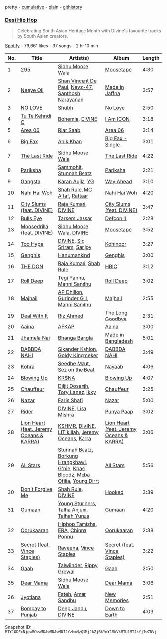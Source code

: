 pretty - [cumulative](/playlists/cumulative/37i9dQZF1DX2RahGIyQXcJ.md) - [plain](/playlists/plain/37i9dQZF1DX2RahGIyQXcJ) - [githistory](https://github.githistory.xyz/mackorone/spotify-playlist-archive/blob/main/playlists/plain/37i9dQZF1DX2RahGIyQXcJ)

### [Desi Hip Hop](https://open.spotify.com/playlist/37i9dQZF1DX2RahGIyQXcJ)

> Celebrating South Asian Heritage Month with Divine's favourite tracks by South Asian creators.

[Spotify](https://open.spotify.com/user/spotify) - 79,661 likes - 37 songs - 2 hr 10 min

| No. | Title | Artist(s) | Album | Length |
|---|---|---|---|---|
| 1 | [295](https://open.spotify.com/track/5W7DOVGQLTigu09afW7QMT) | [Sidhu Moose Wala](https://open.spotify.com/artist/4PULA4EFzYTrxYvOVlwpiQ) | [Moosetape](https://open.spotify.com/album/45ZIondgVoMB84MQQaUo9T) | 4:30 |
| 2 | [Neeye Oli](https://open.spotify.com/track/5qX9iF6UmV0cypQgeu4ujh) | [Shan Vincent De Paul](https://open.spotify.com/artist/0pJlp3FfdJ2WRYmLsUc548), [Navz\-47](https://open.spotify.com/artist/1COjjFgtQEz2oxPHF6XIuu), [Santhosh Narayanan](https://open.spotify.com/artist/5FVBduYaeVBb6JIghza7v6) | [Made in Jaffna](https://open.spotify.com/album/4fzYyzg0c0c6pFXHOnCVjO) | 3:57 |
| 3 | [NO LOVE](https://open.spotify.com/track/08Isz2ETWSBhvIl8UpKYsp) | [Shubh](https://open.spotify.com/artist/5r3wPya2PpeTTsXsGhQU8O) | [No Love](https://open.spotify.com/album/5Zcgog7sQ79ISF32y9nABU) | 2:50 |
| 4 | [Tu Te Kehndi C](https://open.spotify.com/track/77qPjPg8XG5lGXGR3EWCo3) | [Bohemia](https://open.spotify.com/artist/0SWOtgI95g7oVrP9halrmP), [DIVINE](https://open.spotify.com/artist/4Ai0pGz6GhQavjzaRhPTvz) | [I Am ICON](https://open.spotify.com/album/6aepX1X3e3Ht6iy352llAd) | 3:18 |
| 5 | [Area 06](https://open.spotify.com/track/4MvhFLJCcOkYQGI75Q11J4) | [Riar Saab](https://open.spotify.com/artist/34gAaWeYZoRER7MY3KBy1Q) | [Area 06](https://open.spotify.com/album/7uanSnGe72OAGYQkBRq0Hc) | 3:14 |
| 6 | [Big Fax](https://open.spotify.com/track/2S02LvvwUmD4I4AIdpWNFR) | [Anik Khan](https://open.spotify.com/artist/23bSD5t38m4d6k8jtlZGDa) | [Big Fax \- Single](https://open.spotify.com/album/6EQ7LfsOrORHDDcM3chntZ) | 3:01 |
| 7 | [The Last Ride](https://open.spotify.com/track/7B4uYqxTpTOS1sgxFB9Ann) | [Sidhu Moose Wala](https://open.spotify.com/artist/4PULA4EFzYTrxYvOVlwpiQ) | [The Last Ride](https://open.spotify.com/album/2ga8NDQRxoXRAsqajZoCjv) | 4:22 |
| 8 | [Pariksha](https://open.spotify.com/track/59QpHHP82IxLvkZZ6lPpVR) | [Sammohit](https://open.spotify.com/artist/0cWoBv3cKhNM18FbRFy2x2), [Stunnah Beatz](https://open.spotify.com/artist/0qtrkagnaYxnByLorZ1dzl) | [Pariksha](https://open.spotify.com/album/2IgSpTpfwlfwBRSskyabkN) | 2:21 |
| 9 | [Gangsta](https://open.spotify.com/track/3Vmo13MxVRKBszmfK61ONH) | [Karan Aujla](https://open.spotify.com/artist/6DARBhWbfcS9E4yJzcliqQ), [YG](https://open.spotify.com/artist/0A0FS04o6zMoto8OKPsDwY) | [Way Ahead](https://open.spotify.com/album/0hyDY9e60a2LNEasyI52KF) | 3:10 |
| 10 | [Nahi Hai Woh](https://open.spotify.com/track/5ABFNlJxjH3fgI41ePqgZd) | [Shah Rule](https://open.spotify.com/artist/0GG56bFqGJ0zGjkOx7NTwm), [MC Altaf](https://open.spotify.com/artist/1oMKeiHXRkg7tNqwhaS3fu), [Raftaar](https://open.spotify.com/artist/5UdFr0GeO7jKIaNIJgwB36) | [Nahi Hai Woh](https://open.spotify.com/album/08ZMnNLFa5lDq08HzUJ4v1) | 4:20 |
| 11 | [City Slums \(feat\. DIVINE\)](https://open.spotify.com/track/6xzQ1uSk2Rzz6Xdf8xBnWn) | [Raja Kumari](https://open.spotify.com/artist/5cBFMoMgcAt03YL2r0tS25), [DIVINE](https://open.spotify.com/artist/4Ai0pGz6GhQavjzaRhPTvz) | [City Slums \(feat\. DIVINE\)](https://open.spotify.com/album/1grQXv1qJbhubOAYEeIOW6) | 3:47 |
| 12 | [Bulls Eye](https://open.spotify.com/track/7nMdJTQ4pxpu4Lhuldj9by) | [Tarsem Jassar](https://open.spotify.com/artist/67XQGZSc63AMXMINY8H7Fx) | [Defcon 1](https://open.spotify.com/album/7rSDYG1PEOQP6aToDGxLNQ) | 2:28 |
| 13 | [Moosedrilla \(feat\. DIVINE\)](https://open.spotify.com/track/67KTXqxMEyBMq3LApqCgNV) | [Sidhu Moose Wala](https://open.spotify.com/artist/4PULA4EFzYTrxYvOVlwpiQ), [DIVINE](https://open.spotify.com/artist/4Ai0pGz6GhQavjzaRhPTvz) | [Moosetape](https://open.spotify.com/album/45ZIondgVoMB84MQQaUo9T) | 3:52 |
| 14 | [Too Hype](https://open.spotify.com/track/5mapRMXIuXlQiPFfDy10tq) | [DIVINE](https://open.spotify.com/artist/4Ai0pGz6GhQavjzaRhPTvz), [Sid Sriram](https://open.spotify.com/artist/7qjJw7ZM2ekDSahLXPjIlN), [Sanjoy](https://open.spotify.com/artist/6qjhYs5KNSoSU6fNJqDGIo) | [Kohinoor](https://open.spotify.com/album/0XDtCjokUgSrL527Ftk0xE) | 3:27 |
| 15 | [Genghis](https://open.spotify.com/track/4byM7YIkw5KQryitRGPEYN) | [Hanumankind](https://open.spotify.com/artist/4nVa6XlBFlIkF6msW57PHp) | [Genghis](https://open.spotify.com/album/1Qrved64Tom4In578IjkeG) | 3:00 |
| 16 | [THE DON](https://open.spotify.com/track/3KDaxC6gpTu4Ey6DL5YMBQ) | [Raja Kumari](https://open.spotify.com/artist/5cBFMoMgcAt03YL2r0tS25), [Shah Rule](https://open.spotify.com/artist/0GG56bFqGJ0zGjkOx7NTwm) | [HBIC](https://open.spotify.com/album/6mRkk5VyWx27K4vZjD6sqM) | 3:12 |
| 17 | [Roll Deep](https://open.spotify.com/track/4jRoXx97M0sSZBfwMkBEDV) | [Tegi Pannu](https://open.spotify.com/artist/78sIlhMniFgXlOrNWnPtIl), [Manni Sandhu](https://open.spotify.com/artist/3IzepIGEFUSFFnuIVGwZDS) | [Roll Deep](https://open.spotify.com/album/0cQDo3urPpbh6QAawatABo) | 3:02 |
| 18 | [Majhail](https://open.spotify.com/track/0cpyy8xLYRt1OdlnqPmMnm) | [AP Dhillon](https://open.spotify.com/artist/6LEG9Ld1aLImEFEVHdWNSB), [Gurinder Gill](https://open.spotify.com/artist/5DHi2MeoRgAwPE0A0qwRMl), [Manni Sandhu](https://open.spotify.com/artist/3IzepIGEFUSFFnuIVGwZDS) | [Majhail](https://open.spotify.com/album/3l9zX9nHVRjYLbx5ya77ha) | 2:55 |
| 19 | [Deal With It](https://open.spotify.com/track/3l9KybL4tK1jAP7u3UkWwe) | [Riz Ahmed](https://open.spotify.com/artist/5R8TntIOEwJcu4NnhGi8KW) | [The Long Goodbye](https://open.spotify.com/album/7bhh6bvHq7hqc2VQFgrwE5) | 2:31 |
| 20 | [Aaina](https://open.spotify.com/track/5SAgi6ZXqpCWQADP8XyRDY) | [AFKAP](https://open.spotify.com/artist/0VI5poXvvDVFaIPdL7M4rY) | [Aaina](https://open.spotify.com/album/6HbxSkGlSicnBUp5Uezh06) | 3:00 |
| 21 | [Jhamela Nai](https://open.spotify.com/track/2IBwxmXqZe2tRoahSTtP0b) | [Bhanga Bangla](https://open.spotify.com/artist/3JME2t83KwX07EXNAuVeEK) | [Made in Bangladesh](https://open.spotify.com/album/6WQ7yLqM2VuRXHO2teb3Ru) | 5:01 |
| 22 | [DABBDA NAHI](https://open.spotify.com/track/6IXJSqbyXUf3yd2OIYxNVS) | [Sikander Kahlon](https://open.spotify.com/artist/08mu3VEvLCIWDq4t0NNoTN), [Goldy Kingmeker](https://open.spotify.com/artist/3Py94OVGyh6M4Y5sNW5S7q) | [DABBDA NAHI](https://open.spotify.com/album/2o8fSGFa29bfbaCLr0af3b) | 3:49 |
| 23 | [Kohra](https://open.spotify.com/track/1HDjK8sD9zQsdBX3xnqFLJ) | [Seedhe Maut](https://open.spotify.com/artist/2oBG74gAocPMFv6Ij9ykdo), [Sez on the Beat](https://open.spotify.com/artist/7hI0IRD66iykVpXiieNRbe) | [Nayaab](https://open.spotify.com/album/5bRRzI1xuiNAAjdSCg5bnO) | 4:06 |
| 24 | [Blowing Up](https://open.spotify.com/track/3Oh2FwWbnKIAyUE2gToFYu) | [KR$NA](https://open.spotify.com/artist/5C1S9XwxMuuCciutwMhp5t) | [Blowing Up](https://open.spotify.com/album/0nzNYneCXJhO6OZQLHROri) | 4:07 |
| 25 | [Chauffeur](https://open.spotify.com/track/2L1OXzqVPpVxotHfLglUcB) | [Diljit Dosanjh](https://open.spotify.com/artist/2FKWNmZWDBZR4dE5KX4plR), [Tory Lanez](https://open.spotify.com/artist/2jku7tDXc6XoB6MO2hFuqg), [Ikky](https://open.spotify.com/artist/3nqS8jzqmsPKFJTp0BOIel) | [Chauffeur](https://open.spotify.com/album/0YelQwXuaXeL3nk23iOqwd) | 3:25 |
| 26 | [Nazar](https://open.spotify.com/track/0U1CGHIqvoWbgCX5x4tKs6) | [Faris Shafi](https://open.spotify.com/artist/1LAdnp9wIdKClX7Cool0GD) | [Nazar](https://open.spotify.com/album/0Dhgn3D9EJgpOvqsNMfnM6) | 5:00 |
| 27 | [Rider](https://open.spotify.com/track/4HgGRoPXYSEZlyaKz26qNQ) | [DIVINE](https://open.spotify.com/artist/4Ai0pGz6GhQavjzaRhPTvz), [Lisa Mishra](https://open.spotify.com/artist/418X5slNWlJwym4x3Oq3Cs) | [Punya Paap](https://open.spotify.com/album/5kiZkGMkfKm3tIlh2Tgfi5) | 3:02 |
| 28 | [Lion Heart \(feat\. Jeremy Oceans & KARRA\)](https://open.spotify.com/track/4EZDJ5FMTj5pCJe2HBmd21) | [KSHMR](https://open.spotify.com/artist/2wX6xSig4Rig5kZU6ePlWe), [DIVINE](https://open.spotify.com/artist/4Ai0pGz6GhQavjzaRhPTvz), [LIT killah](https://open.spotify.com/artist/1vqR17Iv8VFdzure1TAXEq), [Jeremy Oceans](https://open.spotify.com/artist/68JQHAhLjcIjEpResOAVrf), [Karra](https://open.spotify.com/artist/24CzPFC4y3bM4AkUnZfuAU) | [Lion Heart \(feat\. Jeremy Oceans & KARRA\)](https://open.spotify.com/album/47FKp5JlZ1xGOEHIWHX14Z) | 3:06 |
| 29 | [All Stars](https://open.spotify.com/track/4fCFdbYqFprAmHDshJf8ow) | [Stunnah Beatz](https://open.spotify.com/artist/0qtrkagnaYxnByLorZ1dzl), [Borkung Hrangkhawl](https://open.spotify.com/artist/79y19puiMbnl0WYzw9dgFv), [G'nie](https://open.spotify.com/artist/6F9ENtiaYwPHorBIxHPlAv), [Khasi Bloodz](https://open.spotify.com/artist/2oprnU1dSoeeRiepAEPSoZ), [Meba Ofilia](https://open.spotify.com/artist/6mbXxVkhtdddGzR5yJ9SUD), [Young Dirrt](https://open.spotify.com/artist/2wiZAHq7GVIO6DUIM8gOSH) | [All Stars](https://open.spotify.com/album/34cdgtdSC529XmAwcuKSu5) | 5:56 |
| 30 | [Don't Forgive Me](https://open.spotify.com/track/5J3qCUclRF7NnIgA6VzNiZ) | [Shah Rule](https://open.spotify.com/artist/0GG56bFqGJ0zGjkOx7NTwm), [DIVINE](https://open.spotify.com/artist/4Ai0pGz6GhQavjzaRhPTvz) | [Hooked](https://open.spotify.com/album/2egmXoikzo8TRETZN0Di5G) | 3:39 |
| 31 | [Gumaan](https://open.spotify.com/track/6cdiviyVL3tFYE1eDcmUzL) | [Young Stunners](https://open.spotify.com/artist/01PyusFVbXgoD5Kl1mR8CC), [Talha Anjum](https://open.spotify.com/artist/69xcFpmqTOmFNOL08Bxyci), [Talhah Yunus](https://open.spotify.com/artist/3mGW1eoqwNtCxd8R3hIOM5) | [Gumaan](https://open.spotify.com/album/1rbTFWa6pVztLGlJzW0ABx) | 4:20 |
| 32 | [Oorukaaran](https://open.spotify.com/track/72OE3wxjzKlgiqYyKxmJxo) | [Hiphop Tamizha](https://open.spotify.com/artist/7zFBW2JxM4bgTTKxCRcS8Q), [ERA](https://open.spotify.com/artist/2CRQKvuqKw8euASgmEJE6p), [Chinna Ponnu](https://open.spotify.com/artist/23FJvNYt7vCPHtpOQUzDN0) | [Oorukaaran](https://open.spotify.com/album/46Mi0QEBqykFh6kwkZ6qxs) | 2:38 |
| 33 | [Secret \(feat\. Vince Staples\)](https://open.spotify.com/track/2ozAOPkM0rYqQweAhuXMry) | [Raveena](https://open.spotify.com/artist/2kQnsbKnIiMahOetwlfcaS), [Vince Staples](https://open.spotify.com/artist/68kEuyFKyqrdQQLLsmiatm) | [Secret \(feat\. Vince Staples\)](https://open.spotify.com/album/2ZaWk8rzV26F4oPfbgHIff) | 3:22 |
| 34 | [Gaah](https://open.spotify.com/track/3qcQOGnxrJL8ZJWpduXuao) | [Talwiinder](https://open.spotify.com/artist/6QoCrBHsojKnOrsGNfRcTN), [Rippy Grewal](https://open.spotify.com/artist/1RaZAbVB4yopz69N1XlZvj) | [Gaah](https://open.spotify.com/album/0CrmWGpzpeuLMGdxXlRfG8) | 2:50 |
| 35 | [Dear Mama](https://open.spotify.com/track/4wWugVbhblSjTsW1fjwf3u) | [Sidhu Moose Wala](https://open.spotify.com/artist/4PULA4EFzYTrxYvOVlwpiQ) | [Dear Mama](https://open.spotify.com/album/1sa9xGrtMw8IIyZKCUr98o) | 3:06 |
| 36 | [Jyotiana](https://open.spotify.com/track/4JJ0UDZ0j4h324HGiBHdXi) | [Fateh](https://open.spotify.com/artist/1t44XSPiW7z8PebleCo7uP), [Amar Sandhu](https://open.spotify.com/artist/52azpeiy7FKa0hoa8CwL6E) | [New Memories](https://open.spotify.com/album/2rnpZz4qrxYiptr4hG2nG9) | 2:51 |
| 37 | [Bombay to Punjab](https://open.spotify.com/track/1xoQjCAP6a63tZXbsMziXk) | [Deep Jandu](https://open.spotify.com/artist/2RJawMqX9ESxws2KMtHyP3), [DIVINE](https://open.spotify.com/artist/4Ai0pGz6GhQavjzaRhPTvz) | [Down to Earth](https://open.spotify.com/album/5q3xcIxiEhCrxwSaiiAqQ3) | 4:03 |

Snapshot ID: `MTY1ODExNjgwMCwwMDAwMDAwMDI2YzhmNzQ5MjJkZjBkYmY1MWVkMTU1MTJkYjIwZDVj`
